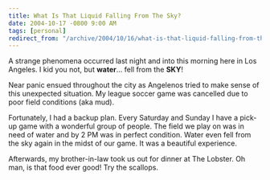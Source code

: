 ```yaml
---
title: What Is That Liquid Falling From The Sky?
date: 2004-10-17 -0800 9:00 AM
tags: [personal]
redirect_from: "/archive/2004/10/16/what-is-that-liquid-falling-from-the-sky.aspx/"
---
```


A strange phenomena occurred last night and into this morning here in
Los Angeles. I kid you not, but **water**... fell from the **SKY**!

Near panic ensued throughout the city as Angelenos tried to make sense
of this unexpected situation. My league soccer game was cancelled due to
poor field conditions (aka mud).

Fortunately, I had a backup plan. Every Saturday and Sunday I have a
pick-up game with a wonderful group of people. The field we play on was
in need of water and by 2 PM was in perfect condition. Water even fell
from the sky again in the midst of our game. It was a beautiful
experience.

Afterwards, my brother-in-law took us out for dinner at The Lobster. Oh
man, is that food ever good! Try the scallops.

